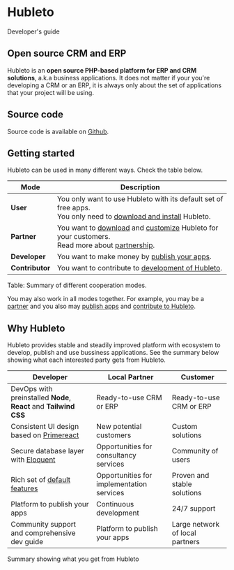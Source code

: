# Hubleto

Developer's guide

## Open source CRM and ERP

Hubleto is an **open source PHP-based platform for ERP and CRM solutions**, a.k.a business applications. It does not matter if your you're developing a CRM or an ERP, it is always only about the set of applications that your project will be using.

## Source code

Source code is available on [Github](https://github.com/wai-blue/hubleto).

## Getting started

Hubleto can be used in many different ways. Check the table below.

| Mode            | Description                                                                                                                                                |
| --------------- | ---------------------------------------------------------------------------------------------------------------------------------------------------------- |
| **User**        | You only want to use Hubleto with its default set of free apps.<br/>You only need to [download and install](download-and-install) Hubleto.                 |
| **Partner**     | You want to [download](download-and-install) and [customize](create-first-app) Hubleto for your customers.<br/>Read more about [partnership](partnership). |
| **Developer**   | You want to make money by [publish your apps](publish-app).                                                                                                |
| **Contributor** | You want to contribute to [development of Hubleto](contribute).                                                                                            |

Table: Summary of different cooperation modes.

You may also work in all modes together. For example, you may be a [partner](partnership) and you also may [publish apps](publish-app) and [contribute to Hubleto](contribute).

## Why Hubleto

Hubleto provides stable and steadily improved platform with ecosystem to develop, publish and use bussiness applications. See the summary below showing what each interested party gets from Hubleto.

| Developer                                                                     | Local Partner                             | Customer                        |
| ----------------------------------------------------------------------------- | ----------------------------------------- | ------------------------------- |
| DevOps with preinstalled **Node**, **React** and **Tailwind CSS**             | Ready-to-use CRM or ERP                   | Ready-to-use CRM or ERP         |
| Consistent UI design based on [Primereact](https://www.primereact.org)        | New potential customers                   | Custom solutions                |
| Secure database layer with [Eloquent](https://laravel.com/docs/11.x/eloquent) | Opportunities for consultancy services    | Community of users              |
| Rich set of [default features](features)                                      | Opportunities for implementation services | Proven and stable solutions     |
| Platform to publish your apps                                                 | Continuous development                    | 24/7 support                    |
| Community support and comprehensive dev guide                                 | Platform to publish your apps             | Large network of local partners |

Summary showing what you get from Hubleto
